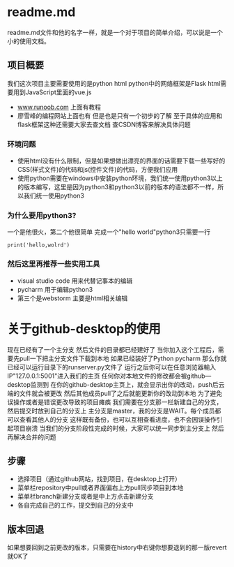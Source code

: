 # readme.md

readme.md文件和他的名字一样，就是一个对于项目的简单介绍，可以说是一个小的使用文档。
## 项目概要
我们这次项目主要需要使用的是python html 
python中的网络框架是Flask
html需要用到JavaScript里面的vue.js
* www.runoob.com   上面有教程
* 廖雪峰的编程网站上面也有
但是也是只有一个初步的了解
至于具体的应用和flask框架这种还需要大家去查文档
查CSDN博客来解决具体问题
### 环境问题
* 使用html没有什么限制，但是如果想做出漂亮的界面的话需要下载一些写好的CSS(样式文件)的代码和js(控件文件)的代码，方便我们应用
* 使用python需要在windows中安装python环境，我们统一使用python3以上的版本编写，这里是因为python3和python3以前的版本的语法都不一样，所以我们统一使用python3
### 为什么要用python3?
一个是他很火，第二个他很简单
完成一个"hello world"python3只需要一行

`print('hello,wolrd')`

### 然后这里再推荐一些实用工具
* visual studio code 用来代替记事本的编辑
* pycharm 用于编辑python3
* 第三个是webstorm 主要是html相关编辑
# 关于github-desktop的使用
现在已经有了一个主分支
然后文件的目录都已经建好了
当你加入这个工程后，需要先pull一下把主分支文件下载到本地
如果已经装好了Python pycharm
那么你就已经可以运行目录下的runserver.py文件了
运行之后你可以在任意浏览器輸入IP"127.0.0.1:5001"进入我们的主页
任何你对本地文件的修改都会被github—desktop监测到
在你的github-desktop主页上，就会显示出你的改动，push后云端的文件就会被更改
然后其他成员pull了之后就能更新你的改动到本地
为了避免误操作或者是错误更改导致的项目瘫痪
我们需要在分支那一栏新建自己的分支，然后提交时放到自己的分支上
主分支是master，我的分支是WAIT。每个成员都可以查看其他人的分支
这样既有备份，也可以互相查看进度，也不会因误操作引起项目崩溃
当我们的分支阶段性完成的时候，大家可以统一同步到主分支上
然后再解决合并的问题
## 步骤
* 选择项目（通过github网站，找到项目，在desktop上打开）
* 菜单栏repository中pull或者界面偏右上方pull同步项目到本地
* 菜单栏branch新建分支或者是中上方点击新建分支
* 各自完成自己的工作，提交到自己的分支中
## 版本回退
如果想要回到之前更改的版本，只需要在history中右键你想要退到的那一版revert就OK了